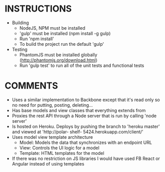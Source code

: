 INSTRUCTIONS
================

- Building
    - NodeJS, NPM must be installed
    - 'gulp' must be installed (npm install -g gulp)
    - Run 'npm install'
    - To build the project run the default 'gulp'
- Testing
    - PhantomJS must be installed globally (http://phantomjs.org/download.html)
    - Run 'gulp test' to run all of the unit tests and functional tests

COMMENTS
================
- Uses a similar implementation to Backbone except that it's read only so no need for putting, posting, deleting...
- Has base models and view classes that everything extends from
- Proxies the rest API through a Node server that is run by calling 'node server'
- Is hosted on Heroku. Deploys by pushing the branch to 'heroku master' and viewed at 'http://polar- shelf- 5424.herokuapp.com/client/'
- Uses model view template architecture
    - Model:    Models the data that synchronizes with an endpoint URL
    - View:     Controls the UI logic for a model
    - Template: HTML templates for the model
- If there was no restriction on JS libraries I would have used FB React or Angular instead of using templates
